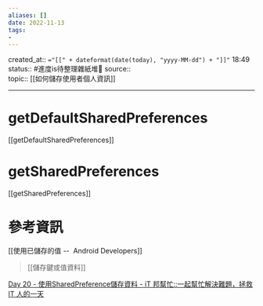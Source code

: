 ```yaml
---
aliases: []
date: 2022-11-13
tags: 
- 
---
```

created_at::  `="[[" + dateformat(date(today), "yyyy-MM-dd") + "]]"` 18:49
status::  #進度is待整理雜紙堆🌿
source::  
topic::  [[如何儲存使用者個人資訊]]

---
# getDefaultSharedPreferences
[[getDefaultSharedPreferences]]

# getSharedPreferences 
[[getSharedPreferences]] 

# 參考資訊
[[使用已儲存的值 --  Android Developers]]
> [[儲存鍵或值資料]]

[Day 20 - 使用SharedPreference儲存資料 - iT 邦幫忙::一起幫忙解決難題，拯救 IT 人的一天](https://ithelp.ithome.com.tw/articles/10188441)
